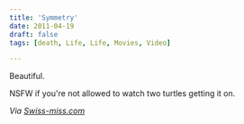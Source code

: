 ```yaml
---
title: 'Symmetry'
date: 2011-04-19
draft: false
tags: [death, Life, Life, Movies, Video]

---
```


Beautiful.  
  
NSFW if you're not allowed to watch two turtles getting it on.  
  
_Via_ [_Swiss-miss.com_](http://www.swiss-miss.com/2011/04/symmetry.html)